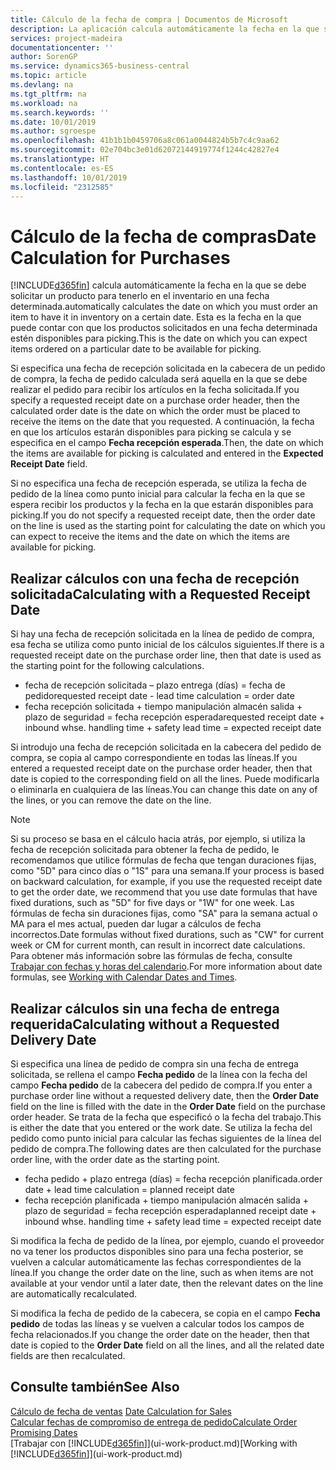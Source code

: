 ```yaml
---
title: Cálculo de la fecha de compra | Documentos de Microsoft
description: La aplicación calcula automáticamente la fecha en la que se debe solicitar un producto para tenerlo en el inventario en una fecha determinada. Esta es la fecha en la que puede contar con que los productos solicitados en una fecha determinada estén disponibles para picking.
services: project-madeira
documentationcenter: ''
author: SorenGP
ms.service: dynamics365-business-central
ms.topic: article
ms.devlang: na
ms.tgt_pltfrm: na
ms.workload: na
ms.search.keywords: ''
ms.date: 10/01/2019
ms.author: sgroespe
ms.openlocfilehash: 41b1b1b0459706a8c061a0044824b5b7c4c9aa62
ms.sourcegitcommit: 02e704bc3e01d62072144919774f1244c42827e4
ms.translationtype: HT
ms.contentlocale: es-ES
ms.lasthandoff: 10/01/2019
ms.locfileid: "2312585"
---
```

# <a name="date-calculation-for-purchases"></a><span data-ttu-id="2eb4f-104">Cálculo de la fecha de compras</span><span class="sxs-lookup"><span data-stu-id="2eb4f-104">Date Calculation for Purchases</span></span>
[!INCLUDE[d365fin](includes/d365fin_md.md)] <span data-ttu-id="2eb4f-105">calcula automáticamente la fecha en la que se debe solicitar un producto para tenerlo en el inventario en una fecha determinada.</span><span class="sxs-lookup"><span data-stu-id="2eb4f-105">automatically calculates the date on which you must order an item to have it in inventory on a certain date.</span></span> <span data-ttu-id="2eb4f-106">Esta es la fecha en la que puede contar con que los productos solicitados en una fecha determinada estén disponibles para picking.</span><span class="sxs-lookup"><span data-stu-id="2eb4f-106">This is the date on which you can expect items ordered on a particular date to be available for picking.</span></span>  

<span data-ttu-id="2eb4f-107">Si especifica una fecha de recepción solicitada en la cabecera de un pedido de compra, la fecha de pedido calculada será aquella en la que se debe realizar el pedido para recibir los artículos en la fecha solicitada.</span><span class="sxs-lookup"><span data-stu-id="2eb4f-107">If you specify a requested receipt date on a purchase order header, then the calculated order date is the date on which the order must be placed to receive the items on the date that you requested.</span></span> <span data-ttu-id="2eb4f-108">A continuación, la fecha en que los artículos estarán disponibles para picking se calcula y se especifica en el campo **Fecha recepción esperada**.</span><span class="sxs-lookup"><span data-stu-id="2eb4f-108">Then, the date on which the items are available for picking is calculated and entered in the **Expected Receipt Date** field.</span></span>  

<span data-ttu-id="2eb4f-109">Si no especifica una fecha de recepción esperada, se utiliza la fecha de pedido de la línea como punto inicial para calcular la fecha en la que se espera recibir los productos y la fecha en la que estarán disponibles para picking.</span><span class="sxs-lookup"><span data-stu-id="2eb4f-109">If you do not specify a requested receipt date, then the order date on the line is used as the starting point for calculating the date on which you can expect to receive the items and the date on which the items are available for picking.</span></span>  

## <a name="calculating-with-a-requested-receipt-date"></a><span data-ttu-id="2eb4f-110">Realizar cálculos con una fecha de recepción solicitada</span><span class="sxs-lookup"><span data-stu-id="2eb4f-110">Calculating with a Requested Receipt Date</span></span>  
<span data-ttu-id="2eb4f-111">Si hay una fecha de recepción solicitada en la línea de pedido de compra, esa fecha se utiliza como punto inicial de los cálculos siguientes.</span><span class="sxs-lookup"><span data-stu-id="2eb4f-111">If there is a requested receipt date on the purchase order line, then that date is used as the starting point for the following calculations.</span></span>  

- <span data-ttu-id="2eb4f-112">fecha de recepción solicitada – plazo entrega (días) = fecha de pedido</span><span class="sxs-lookup"><span data-stu-id="2eb4f-112">requested receipt date - lead time calculation = order date</span></span>  
- <span data-ttu-id="2eb4f-113">fecha recepción solicitada + tiempo manipulación almacén salida + plazo de seguridad = fecha recepción esperada</span><span class="sxs-lookup"><span data-stu-id="2eb4f-113">requested receipt date + inbound whse. handling time + safety lead time = expected receipt date</span></span>  

<span data-ttu-id="2eb4f-114">Si introdujo una fecha de recepción solicitada en la cabecera del pedido de compra, se copia al campo correspondiente en todas las líneas.</span><span class="sxs-lookup"><span data-stu-id="2eb4f-114">If you entered a requested receipt date on the purchase order header, then that date is copied to the corresponding field on all the lines.</span></span> <span data-ttu-id="2eb4f-115">Puede modificarla o eliminarla en cualquiera de las líneas.</span><span class="sxs-lookup"><span data-stu-id="2eb4f-115">You can change this date on any of the lines, or you can remove the date on the line.</span></span>  

> [!Note]
> <span data-ttu-id="2eb4f-116">Si su proceso se basa en el cálculo hacia atrás, por ejemplo, si utiliza la fecha de recepción solicitada para obtener la fecha de pedido, le recomendamos que utilice fórmulas de fecha que tengan duraciones fijas, como "5D" para cinco días o "1S" para una semana.</span><span class="sxs-lookup"><span data-stu-id="2eb4f-116">If your process is based on backward calculation, for example, if you use the requested receipt date to get the order date, we recommend that you use date formulas that have fixed durations, such as "5D" for five days or "1W" for one week.</span></span> <span data-ttu-id="2eb4f-117">Las fórmulas de fecha sin duraciones fijas, como "SA" para la semana actual o MA para el mes actual, pueden dar lugar a cálculos de fecha incorrectos.</span><span class="sxs-lookup"><span data-stu-id="2eb4f-117">Date formulas without fixed durations, such as "CW" for current week or CM for current month, can result in incorrect date calculations.</span></span> <span data-ttu-id="2eb4f-118">Para obtener más información sobre las fórmulas de fecha, consulte [Trabajar con fechas y horas del calendario](ui-enter-date-ranges.md).</span><span class="sxs-lookup"><span data-stu-id="2eb4f-118">For more information about date formulas, see [Working with Calendar Dates and Times](ui-enter-date-ranges.md).</span></span>

## <a name="calculating-without-a-requested-delivery-date"></a><span data-ttu-id="2eb4f-119">Realizar cálculos sin una fecha de entrega requerida</span><span class="sxs-lookup"><span data-stu-id="2eb4f-119">Calculating without a Requested Delivery Date</span></span>  
<span data-ttu-id="2eb4f-120">Si especifica una línea de pedido de compra sin una fecha de entrega solicitada, se rellena el campo **Fecha pedido** de la línea con la fecha del campo **Fecha pedido** de la cabecera del pedido de compra.</span><span class="sxs-lookup"><span data-stu-id="2eb4f-120">If you enter a purchase order line without a requested delivery date, then the **Order Date** field on the line is filled with the date in the **Order Date** field on the purchase order header.</span></span> <span data-ttu-id="2eb4f-121">Se trata de la fecha que especificó o la fecha del trabajo.</span><span class="sxs-lookup"><span data-stu-id="2eb4f-121">This is either the date that you entered or the work date.</span></span> <span data-ttu-id="2eb4f-122">Se utiliza la fecha del pedido como punto inicial para calcular las fechas siguientes de la línea del pedido de compra.</span><span class="sxs-lookup"><span data-stu-id="2eb4f-122">The following dates are then calculated for the purchase order line, with the order date as the starting point.</span></span>  

- <span data-ttu-id="2eb4f-123">fecha pedido + plazo entrega (días) = fecha recepción planificada.</span><span class="sxs-lookup"><span data-stu-id="2eb4f-123">order date + lead time calculation = planned receipt date</span></span>  
- <span data-ttu-id="2eb4f-124">fecha recepción planificada + tiempo manipulación almacén salida + plazo de seguridad = fecha recepción esperada</span><span class="sxs-lookup"><span data-stu-id="2eb4f-124">planned receipt date + inbound whse. handling time + safety lead time = expected receipt date</span></span>  

<span data-ttu-id="2eb4f-125">Si modifica la fecha de pedido de la línea, por ejemplo, cuando el proveedor no va tener los productos disponibles sino para una fecha posterior, se vuelven a calcular automáticamente las fechas correspondientes de la línea.</span><span class="sxs-lookup"><span data-stu-id="2eb4f-125">If you change the order date on the line, such as when items are not available at your vendor until a later date, then the relevant dates on the line are automatically recalculated.</span></span>  

<span data-ttu-id="2eb4f-126">Si modifica la fecha de pedido de la cabecera, se copia en el campo **Fecha pedido** de todas las líneas y se vuelven a calcular todos los campos de fecha relacionados.</span><span class="sxs-lookup"><span data-stu-id="2eb4f-126">If you change the order date on the header, then that date is copied to the **Order Date** field on all the lines, and all the related date fields are then recalculated.</span></span>  

## <a name="see-also"></a><span data-ttu-id="2eb4f-127">Consulte también</span><span class="sxs-lookup"><span data-stu-id="2eb4f-127">See Also</span></span>  
 <span data-ttu-id="2eb4f-128">[Cálculo de fecha de ventas](sales-date-calculation-for-sales.md) </span><span class="sxs-lookup"><span data-stu-id="2eb4f-128">[Date Calculation for Sales](sales-date-calculation-for-sales.md) </span></span>  
 [<span data-ttu-id="2eb4f-129">Calcular fechas de compromiso de entrega de pedido</span><span class="sxs-lookup"><span data-stu-id="2eb4f-129">Calculate Order Promising Dates</span></span>](sales-how-to-calculate-order-promising-dates.md)  
 <span data-ttu-id="2eb4f-130">[Trabajar con [!INCLUDE[d365fin](includes/d365fin_md.md)]](ui-work-product.md)</span><span class="sxs-lookup"><span data-stu-id="2eb4f-130">[Working with [!INCLUDE[d365fin](includes/d365fin_md.md)]](ui-work-product.md)</span></span>
